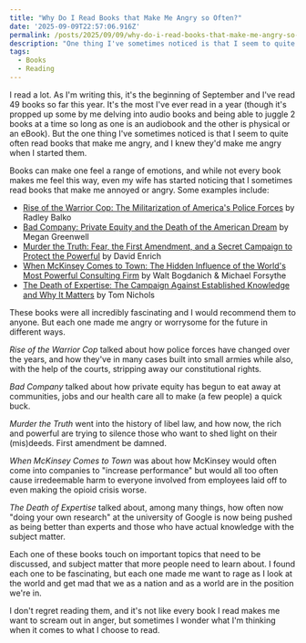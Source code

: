 ```yaml
---
title: "Why Do I Read Books that Make Me Angry so Often?"
date: '2025-09-09T22:57:06.916Z'
permalink: /posts/2025/09/09/why-do-i-read-books-that-make-me-angry-so-often/index.html
description: "One thing I've sometimes noticed is that I seem to quite often read books that make me angry, and I knew they'd make me angry when I started them."
tags:
  - Books
  - Reading
---
```

I read a lot. As I'm writing this, it's the beginning of September and I've read 49 books so far this year. It's the most I've ever read in a year (though it's propped up some by me delving into audio books and being able to juggle 2 books at a time so long as one is an audiobook and the other is physical or an eBook). But the one thing I've sometimes noticed is that I seem to quite often read books that make me angry, and I knew they'd make me angry when I started them.
<!-- excerpt -->

Books can make one feel a range of emotions, and while not every book makes me feel this way, even my wife has started noticing that I sometimes read books that make me annoyed or angry. Some examples include:

- [Rise of the Warrior Cop: The Militarization of America's Police Forces](https://bookshop.org/p/books/rise-of-the-warrior-cop-the-militarization-of-america-s-police-forces-radley-balko/11487752) by Radley Balko
- [Bad Company: Private Equity and the Death of the American Dream](https://bookshop.org/p/books/bad-company-private-equity-and-the-death-of-the-american-dream-megan-greenwell/22086306) by Megan Greenwell
- [Murder the Truth: Fear, the First Amendment, and a Secret Campaign to Protect the Powerful](https://bookshop.org/p/books/murder-the-truth-threats-intimidation-and-a-secret-campaign-to-protect-the-powerful-david-enrich/21543213) by David Enrich
- [When McKinsey Comes to Town: The Hidden Influence of the World's Most Powerful Consulting Firm](https://bookshop.org/p/books/when-mckinsey-comes-to-town-the-hidden-influence-of-the-world-s-most-powerful-consulting-firm-michael-forsythe/18369941) by Walt Bogdanich & Michael Forsythe
- [The Death of Expertise: The Campaign Against Established Knowledge and Why It Matters](https://bookshop.org/p/books/the-death-of-expertise-second-edition-the-assault-on-establishment-knowledge-and-why-it-matters-tom-nichols/20688747) by Tom Nichols

These books were all incredibly fascinating and I would recommend them to anyone. But each one made me angry or worrysome for the future in different ways.

*Rise of the Warrior Cop* talked about how police forces have changed over the years, and how they've in many cases built into small armies while also, with the help of the courts, stripping away our constitutional rights.  

*Bad Company* talked about how private equity has begun to eat away at communities, jobs and our health care all to make (a few people) a quick buck.

*Murder the Truth* went into the history of libel law, and how now, the rich and powerful are trying to silence those who want to shed light on their (mis)deeds. First amendment be damned.

*When McKinsey Comes to Town* was about how McKinsey would often come into companies to "increase performance" but would all too often cause irredeemable harm to everyone involved from employees laid off to even making the opioid crisis worse.

*The Death of Expertise* talked about, among many things, how often now "doing your own research" at the university of Google is now being pushed as being better than experts and those who have actual knowledge with the subject matter.

Each one of these books touch on important topics that need to be discussed, and subject matter that more people need to learn about. I found each one to be fascinating, but each one made me want to rage as I look at the world and get mad that we as a nation and as a world are in the position we're in.

I don't regret reading them, and it's not like every book I read makes me want to scream out in anger, but sometimes I wonder what I'm thinking when it comes to what I choose to read.